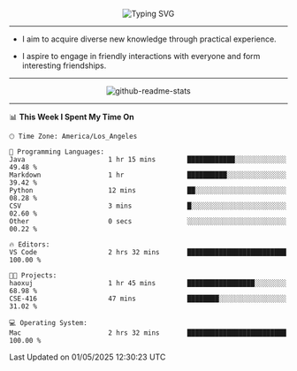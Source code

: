 <p align="center">
  <img src="https://readme-typing-svg.demolab.com?font=Fira+Code&weight=500&size=32&duration=2500&pause=1600&center=true&vCenter=true&random=false&width=1024&height=64&lines=Hi+there+%F0%9F%91%8B;I'm+delighted+you+could+make+it+here+%F0%9F%8E%89;I'm+Harry%2C+a+college+student+still+finding+my+way" alt="Typing SVG" />
</p>


---


- I aim to acquire diverse new knowledge through practical experience.

- I aspire to engage in friendly interactions with everyone and form interesting friendships.


---


<p align="center">
  <img src="https://github-readme-stats.vercel.app/api?username=Harry-Jing&show_icons=true" alt="github-readme-stats"/>
</p>


---

<!--START_SECTION:waka-->
📊 **This Week I Spent My Time On** 

```text
🕑︎ Time Zone: America/Los_Angeles

💬 Programming Languages: 
Java                     1 hr 15 mins        ████████████░░░░░░░░░░░░░   49.48 % 
Markdown                 1 hr                ██████████░░░░░░░░░░░░░░░   39.42 % 
Python                   12 mins             ██░░░░░░░░░░░░░░░░░░░░░░░   08.28 % 
CSV                      3 mins              █░░░░░░░░░░░░░░░░░░░░░░░░   02.60 % 
Other                    0 secs              ░░░░░░░░░░░░░░░░░░░░░░░░░   00.22 % 

🔥 Editors: 
VS Code                  2 hrs 32 mins       █████████████████████████   100.00 % 

🐱‍💻 Projects: 
haoxuj                   1 hr 45 mins        █████████████████░░░░░░░░   68.98 % 
CSE-416                  47 mins             ████████░░░░░░░░░░░░░░░░░   31.02 % 

💻 Operating System: 
Mac                      2 hrs 32 mins       █████████████████████████   100.00 % 
```


 Last Updated on 01/05/2025 12:30:23 UTC
<!--END_SECTION:waka-->
